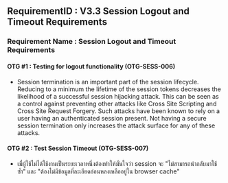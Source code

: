 ## RequirementID : V3.3 Session Logout and Timeout Requirements
### Requirement Name : Session Logout and Timeout Requirements


#### OTG #1 : Testing for logout functionality (OTG-SESS-006) 
* Session termination is an important part of the session lifecycle. Reducing to a minimum the lifetime of the session tokens decreases the likelihood of a successful session hijacking attack. This can be seen as a control against preventing other attacks like Cross Site Scripting and Cross Site Request Forgery. Such attacks have been known to rely on a user having an authenticated session present. Not having a secure session termination only increases the attack surface for any of these attacks.

#### OTG #2 : Test Session Timeout (OTG-SESS-007)

* เมื่ผู้ใช้ไม่ได้ใช้งานเป็นระยะเวลาหนึ่งต้องทำให้มั่นใจว่า session จะ "ไม่สามารถนำกลับมาใช้ซ้ำ" และ "ต้องไม่มีข้อมูลที่ละเอียดอ่อนหลงเหลืออยู่ใน browser cache"
